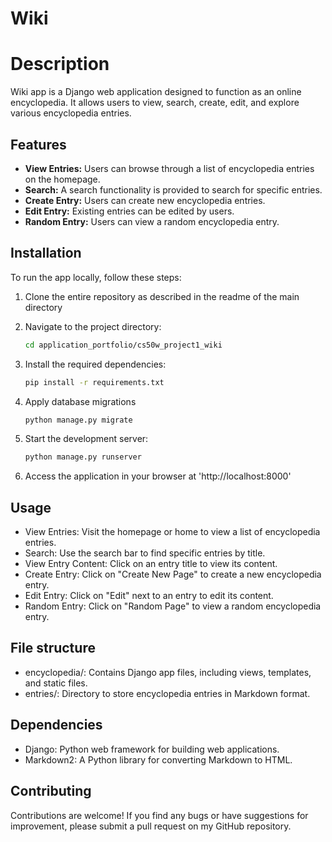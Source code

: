 # Wiki

# Description
Wiki app is a Django web application designed to function as an online encyclopedia. It allows users to view, search, create, edit, and explore various encyclopedia entries.

## Features
- **View Entries:** Users can browse through a list of encyclopedia entries on the homepage.
- **Search:** A search functionality is provided to search for specific entries.
- **Create Entry:** Users can create new encyclopedia entries.
- **Edit Entry:** Existing entries can be edited by users.
- **Random Entry:** Users can view a random encyclopedia entry.

## Installation
To run the app locally, follow these steps:

1) Clone the entire repository as described in the readme of the main directory

2) Navigate to the project directory:
   ```bash
   cd application_portfolio/cs50w_project1_wiki
   ```
3) Install the required dependencies:
   ```bash
   pip install -r requirements.txt
   ```
4) Apply database migrations
   ```bash
   python manage.py migrate
   ```
5) Start the development server:
   ```bash
   python manage.py runserver
   ```
6) Access the application in your browser at 'http://localhost:8000'

## Usage
* View Entries: Visit the homepage or home to view a list of encyclopedia entries.
* Search: Use the search bar to find specific entries by title.
* View Entry Content: Click on an entry title to view its content.
* Create Entry: Click on "Create New Page" to create a new encyclopedia entry.
* Edit Entry: Click on "Edit" next to an entry to edit its content.
* Random Entry: Click on "Random Page" to view a random encyclopedia entry.

## File structure
* encyclopedia/: Contains Django app files, including views, templates, and static files.
* entries/: Directory to store encyclopedia entries in Markdown format.

## Dependencies
* Django: Python web framework for building web applications.
* Markdown2: A Python library for converting Markdown to HTML.

## Contributing
Contributions are welcome! If you find any bugs or have suggestions for improvement, please submit a pull request on my GitHub repository.

